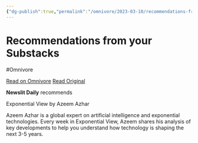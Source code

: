 ```yaml
---
{"dg-publish":true,"permalink":"/omnivore/2023-03-10/recommendations-from-your-substacks/","title":"Recommendations from your Substacks","tags":["Newsletter"],"created":"","updated":""}
---
```



# Recommendations from your Substacks
#Omnivore

[Read on Omnivore](https://omnivore.app/me/recommendations-from-your-substacks-186cddf5715)
[Read Original](https://omnivore.app/no_url?q=8f330e58-d054-4fe9-bab5-4ee0d1ace2c2)


**Newslit Daily** recommends

Exponential View by Azeem Azhar

Azeem Azhar is a global expert on artificial intelligence and exponential technologies. Every week in Exponential View, Azeem shares his analysis of key developments to help you understand how technology is shaping the next 3-5 years.



